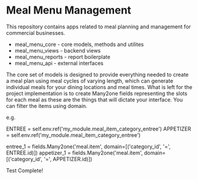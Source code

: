 Meal Menu Management
======================

This repository contains apps related to meal planning and management for
commercial businesses.

* meal_menu_core - core models, methods and utilites
* meal_menu_views - backend views
* meal_menu_reports - report boilerplate
* meal_menu_api - external interfaces


The core set of models is designed to provide everything needed to create a
meal plan using meal cycles of varying length, which can generate individual
meals for your dining locations and meal times. What is left for the project
implementation is to create Many2one fields representing the slots for each
meal as these are the things that will dictate your interface. You can filter
the items using domain.

e.g. 

ENTREE = self.env.ref('my_module.meal_item_category_entree')
APPETIZER = self.env.ref('my_module.meal_item_category_entree')

entree_1 = fields.Many2one('meal.item', domain=[('category_id', '=', ENTREE.id)])
appetizer_1 = fields.Many2one('meal.item', domain=[('category_id', '=', APPETIZER.id)])

Test Complete!
